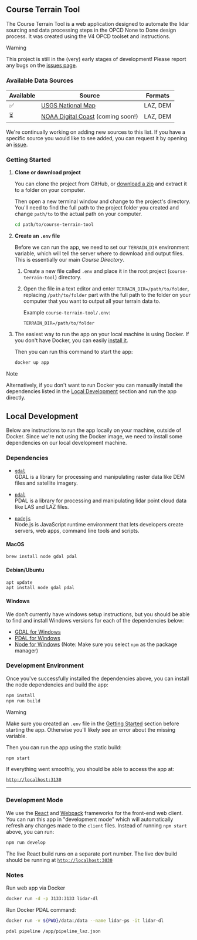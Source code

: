 ## Course Terrain Tool

The Course Terrain Tool is a web application designed to automate the lidar sourcing and data processing steps in the OPCD None to Done design process. It was created using the V4 OPCD toolset and instructions.

> [!WARNING]
> This project is still in the (very) early stages of development! Please report any bugs on the [issues page](https://github.com/dudewheresmycode/course-terrain-tool/issues).

### Available Data Sources

| Available | Source                                                                                      | Formats  |
| --------- | ------------------------------------------------------------------------------------------- | -------- |
| ✅        | [USGS National Map](https://www.usgs.gov/programs/national-geospatial-program/national-map) | LAZ, DEM |
| ⏳        | [NOAA Digital Coast](https://coast.noaa.gov/dataviewer/#/lidar/search/) (coming soon!)      | LAZ, DEM |

We're continually working on adding new sources to this list. If you have a specific source you would like to see added, you can request it by opening an [issue](https://github.com/dudewheresmycode/course-terrain-tool/issues/new?title=Data%20Source%20Request:%20&labels=data-request).

### Getting Started

1. **Clone or download project**

   You can clone the project from GitHub, or [download a zip](https://github.com/dudewheresmycode/course-terrain-tool/archive/refs/heads/main.zip) and extract it to a folder on your computer.

   Then open a new terminal window and change to the project's directory. You'll need to find the full path to the project folder you created and change `path/to` to the actual path on your computer.

   ```bash
   cd path/to/course-terrain-tool
   ```

   <a name="env-file"></a>

1. **Create an `.env` file**

   Before we can run the app, we need to set our `TERRAIN_DIR` environment variable, which will tell the server where to download and output files. This is essentially our main _Course Directory_.

   1. Create a new file called `.env` and place it in the root project (`course-terrain-tool`) directory.
   2. Open the file in a text editor and enter `TERRAIN_DIR=/path/to/folder`, replacing `/path/to/folder` part with the full path to the folder on your computer that you want to output all your terrain data to.

      Example `course-terrain-tool/.env`:

      ```
      TERRAIN_DIR=/path/to/folder
      ```

1. The easiest way to run the app on your local machine is using Docker. If you don't have Docker, you can easily [install it](https://docs.docker.com/desktop/).

   Then you can run this command to start the app:

   ```bash
   docker up app
   ```

> [!NOTE]
> Alternatively, if you don't want to run Docker you can manually install the dependencies listed in the [Local Development](#Local%20Development) section and run the app directly.

## Local Development

Below are instructions to run the app locally on your machine, outside of Docker. Since we're not using the Docker image, we need to install some dependencies on our local development machine.

### Dependencies

- [`gdal`](https://gdal.org/en/stable/)<br />GDAL is a library for processing and manipulating raster data like DEM files and satellite imagery.

- [`pdal`](https://pdal.io/en/2.8.3/)<br />PDAL is a library for processing and manipulating lidar point cloud data like LAS and LAZ files.

- [`nodejs`](https://nodejs.org/)<br />Node.js is JavaScript runtime environment that lets developers create servers, web apps, command line tools and scripts.

#### MacOS

```bash
brew install node gdal pdal
```

#### Debian/Ubuntu

```bash
apt update
apt install node gdal pdal
```

#### Windows

We don't currently have windows setup instructions, but you should be able to find and install Windows versions for each of the dependencies below:

- [GDAL for Windows](https://gdal.org/en/stable/download.html#windows)
- [PDAL for Windows](https://pdal.io/en/2.8.3/download.html#windows)
- [Node for Windows](https://nodejs.org/en/download) (Note: Make sure you select `npm` as the package manager)

### Development Environment

Once you've successfully installed the dependencies above, you can install the node dependencies and build the app:

```bash
npm install
npm run build
```

> [!WARNING]
> Make sure you created an `.env` file in the [Getting Started](#env-file) section before starting the app. Otherwise you'll likely see an error about the missing variable.

Then you can run the app using the static build:

```bash
npm start
```

If everything went smoothly, you should be able to access the app at:

[`http://localhost:3130`](http://localhost:3130)

---

### Development Mode

We use the [React](https://react.dev/) and [Webpack](https://webpack.js.org/) frameworks for the front-end web client. You can run this app in "development mode" which will automatically refresh any changes made to the `client` files. Instead of running `npm start` above, you can run:

```bash
npm run develop
```

The live React build runs on a separate port number. The live dev build should be running at [`http://localhost:3030`](http://localhost:3030)

### Notes

Run web app via Docker

```bash
docker run -d -p 3133:3133 lidar-dl
```

Run Docker PDAL command:

```bash
docker run -v ${PWD}/data:/data --name lidar-ps -it lidar-dl
```

```bash
pdal pipeline /app/pipeline_laz.json
```

